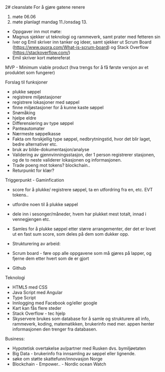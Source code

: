 2# cleanslate
For å gjøre gatene renere

1. møte 06.06
2. møte planlagt mandag 11./onsdag 13.
- Oppgaver inn mot møte:
- Magnus sjekker ut teknologi og rammeverk, samt prater med fetteren sin
- Iver og Emil skriver inn tanker og ideer, samt sjekker ut Scrum Board (https://www.quora.com/What-is-scrum-board) og Stack Overflow (https://stackoverflow.com/)
- Emil skriver kort møtereferat

MVP - Minimum viable product (hva trengs for å få første versjon av et produktet som fungerer)

Forslag til funksjoner 
-   plukke søppel
-   registrere miljøstasjoner
-   registrere lokasjoner med søppel
-   finne miljøstasjoner for å kunne kaste søppel
-   Snømåking
-   hjelpe eldre
-   Differensiering av type søppel
-   Panteautomater
-   Nærmeste søppelkasse
-   Fakta om forskjellig type søppel, nedbrytningstid, hvor det blir laget, bedre alternativer etc.
-   bruk av bilde-dokumentasjon/analyse
-   Validering av gjennvinningsstasjon, der 1 person registrerer stasjonen, og de to neste validerer lokasjonen og informasjonen.
-   Trade poeng mot tokens? blockchain..
-   Returpunkt for klær?

Triggerpunkt - Gaminfication
-   score for å plukke/ registrere søppel, ta en utfordring fra en, etc. EVT tokens..
-   utfordre noen til å plukke søppel
-   dele inn i sesonger/måneder, hvem har plukket mest totalt, innad i vennegjengen etc.
-   Samles for å plukke søppel etter større arrangementer, der det er lovet ut en fast sum score, som deles på dem som dukker opp.

- Strukturering av arbeid:
-   Scrum board - føre opp alle oppgavene som må gjøres på lapper, og fjerne dem etter hvert som de er gjort
- Github

Teknologi
- HTML5 med CSS
- Java Script med Angular
- Type Script
- Innlogging med Facebook og/eller google
- Kart kan fås flere steder
-   Stack Overflow - tec hjelp
- Skyservere brukes som database for å samle og strukturere all info, rammeverk, koding, matematikken, brukerinfo med mer. appen henter informasjonen den trenger fra databasen.

Business:
- Hypotetisk overtakelse av/partner med Rusken dvs. bymiljøetaten
- Big Data - brukerinfo fra innsamling av søppel eller lignende. 
- søke om støtte skattefunn/innovasjon Norge
- Blockchain - Empower.. - Nordic ocean Watch


